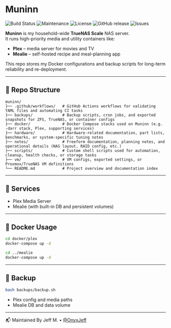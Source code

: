 # Muninn

![Build Status](https://github.com/OnyxJeff/nas-muninn/actions/workflows/build.yml/badge.svg)
![Maintenance](https://img.shields.io/maintenance/yes/2025.svg)
![License](https://img.shields.io/badge/license-MIT-green.svg)
![GitHub release](https://img.shields.io/github/v/release/OnyxJeff/nas-muninn)
![Issues](https://img.shields.io/github/issues/OnyxJeff/nas-muninn)

**Muninn** is my household-wide **TrueNAS Scale** NAS server.  
It runs high-priority media and utility containers like:

- **Plex** – media server for movies and TV
- **Mealie** – self-hosted recipe and meal-planning app

This repo stores my Docker configurations and backup scripts for long-term reliability and re-deployment.

---

## 📁 Repo Structure

```text
muninn/
├── .github/workflows/   # GitHub Actions workflows for validating YAML files and automating CI tasks
├── backups/             # Backup scripts, cron jobs, and exported snapshots for ZFS, TrueNAS, or container configs
├── docker/              # Docker Compose stacks used on Muninn (e.g. -darr stack, Plex, supporting services)
├── hardware/            # Hardware-related documentation, part lists, benchmarks, or system-specific tuning notes
├── notes/               # Freeform documentation, planning notes, and operational details (NAS layout, RAID config, etc.)
├── scripts/             # Custom shell scripts used for automation, cleanup, health checks, or storage tasks
├── vm/                  # VM configs, exported settings, or Proxmox/TrueNAS VM definitions
└── README.md            # Project overview and documentation index
```

---

## 🧰 Services

- Plex Media Server
- Mealie (with built-in DB and persistent volumes)

---

## 🐳 Docker Usage

```bash
cd docker/plex
docker-compose up -d

cd ../mealie
docker-compose up -d
```

---

## 💾 Backup

```bash
bash backups/backup.sh
```

- Plex config and media paths
- Mealie DB and data volume

---

📬 Maintained By
Jeff M. • [@OnyxJeff](https://www.github.com/onyxjeff)